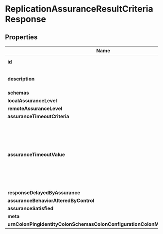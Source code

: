 

# ReplicationAssuranceResultCriteriaResponse


## Properties

| Name | Type | Description | Notes |
|------------ | ------------- | ------------- | -------------|
|**id** | **String** | Name of the Result Criteria |  |
|**description** | **String** | A description for this Result Criteria |  [optional] |
|**schemas** | **List&lt;EnumreplicationAssuranceResultCriteriaSchemaUrn&gt;** |  |  |
|**localAssuranceLevel** | **List&lt;EnumresultCriteriaLocalAssuranceLevelProp&gt;** |  |  |
|**remoteAssuranceLevel** | **List&lt;EnumresultCriteriaRemoteAssuranceLevelProp&gt;** |  |  |
|**assuranceTimeoutCriteria** | **EnumresultCriteriaAssuranceTimeoutCriteriaProp** |  |  [optional] |
|**assuranceTimeoutValue** | **String** | The value to use for performing matching based on the assurance timeout. This will be ignored if the assurance-timeout-criteria is \&quot;any\&quot;. |  [optional] |
|**responseDelayedByAssurance** | **EnumresultCriteriaResponseDelayedByAssuranceProp** |  |  [optional] |
|**assuranceBehaviorAlteredByControl** | **EnumresultCriteriaAssuranceBehaviorAlteredByControlProp** |  |  [optional] |
|**assuranceSatisfied** | **EnumresultCriteriaAssuranceSatisfiedProp** |  |  [optional] |
|**meta** | [**MetaMeta**](MetaMeta.md) |  |  [optional] |
|**urnColonPingidentityColonSchemasColonConfigurationColonMessagesColon20** | [**MetaUrnPingidentitySchemasConfigurationMessages20**](MetaUrnPingidentitySchemasConfigurationMessages20.md) |  |  [optional] |



